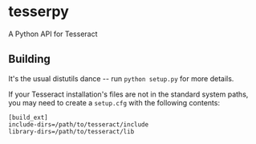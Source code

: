 tesserpy
========

A Python API for Tesseract

Building
--------
It's the usual distutils dance -- run `python setup.py` for more details.

If your Tesseract installation's files are not in the standard system paths,
you may need to create a `setup.cfg` with the following contents:

	[build_ext]
	include-dirs=/path/to/tesseract/include
	library-dirs=/path/to/tesseract/lib
